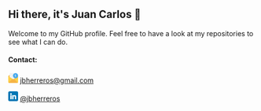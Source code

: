 ## Hi there, it's Juan Carlos 👋

Welcome to my GitHub profile. Feel free to have a look at my repositories to see what I can do. 


#### Contact:
<img src="email.png" width="20" height="20"> jbherreros@gmail.com

<img src="linkedin.png" width="20" height="20"> <a href="https://www.linkedin.com/in/jbherreros/"> @jbherreros</a>

